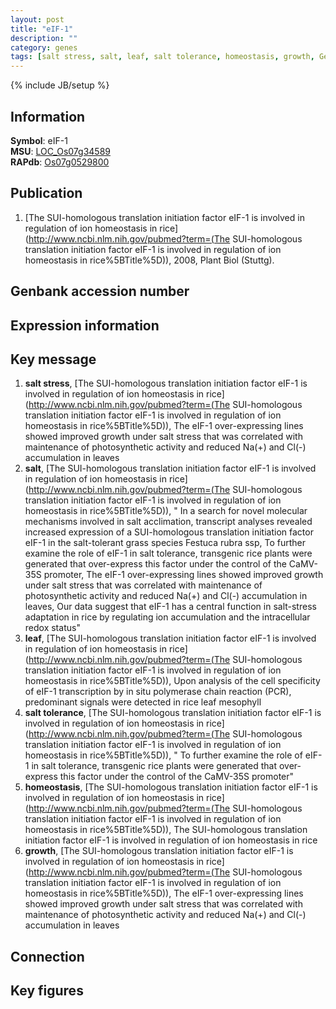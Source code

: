 ```yaml
---
layout: post
title: "eIF-1"
description: ""
category: genes
tags: [salt stress, salt, leaf, salt tolerance, homeostasis, growth, Gene]
---
```

{% include JB/setup %}

## Information
__Symbol__: eIF-1  
__MSU__: [LOC_Os07g34589](http://rice.plantbiology.msu.edu/cgi-bin/ORF_infopage.cgi?orf=LOC_Os07g34589)  
__RAPdb__: [Os07g0529800](http://rapdb.dna.affrc.go.jp/viewer/gbrowse_details/irgsp1?name=Os07g0529800)  

## Publication
1. [The SUI-homologous translation initiation factor eIF-1 is involved in regulation of ion homeostasis in rice](http://www.ncbi.nlm.nih.gov/pubmed?term=(The SUI-homologous translation initiation factor eIF-1 is involved in regulation of ion homeostasis in rice%5BTitle%5D)), 2008, Plant Biol (Stuttg).

## Genbank accession number

## Expression information

## Key message
1. __salt stress__, [The SUI-homologous translation initiation factor eIF-1 is involved in regulation of ion homeostasis in rice](http://www.ncbi.nlm.nih.gov/pubmed?term=(The SUI-homologous translation initiation factor eIF-1 is involved in regulation of ion homeostasis in rice%5BTitle%5D)),  The eIF-1 over-expressing lines showed improved growth under salt stress that was correlated with maintenance of photosynthetic activity and reduced Na(+) and Cl(-) accumulation in leaves
2. __salt__, [The SUI-homologous translation initiation factor eIF-1 is involved in regulation of ion homeostasis in rice](http://www.ncbi.nlm.nih.gov/pubmed?term=(The SUI-homologous translation initiation factor eIF-1 is involved in regulation of ion homeostasis in rice%5BTitle%5D)), " In a search for novel molecular mechanisms involved in salt acclimation, transcript analyses revealed increased expression of a SUI-homologous translation initiation factor eIF-1 in the salt-tolerant grass species Festuca rubra ssp, To further examine the role of eIF-1 in salt tolerance, transgenic rice plants were generated that over-express this factor under the control of the CaMV-35S promoter, The eIF-1 over-expressing lines showed improved growth under salt stress that was correlated with maintenance of photosynthetic activity and reduced Na(+) and Cl(-) accumulation in leaves, Our data suggest that eIF-1 has a central function in salt-stress adaptation in rice by regulating ion accumulation and the intracellular redox status"
3. __leaf__, [The SUI-homologous translation initiation factor eIF-1 is involved in regulation of ion homeostasis in rice](http://www.ncbi.nlm.nih.gov/pubmed?term=(The SUI-homologous translation initiation factor eIF-1 is involved in regulation of ion homeostasis in rice%5BTitle%5D)),  Upon analysis of the cell specificity of eIF-1 transcription by in situ polymerase chain reaction (PCR), predominant signals were detected in rice leaf mesophyll
4. __salt tolerance__, [The SUI-homologous translation initiation factor eIF-1 is involved in regulation of ion homeostasis in rice](http://www.ncbi.nlm.nih.gov/pubmed?term=(The SUI-homologous translation initiation factor eIF-1 is involved in regulation of ion homeostasis in rice%5BTitle%5D)), " To further examine the role of eIF-1 in salt tolerance, transgenic rice plants were generated that over-express this factor under the control of the CaMV-35S promoter"
5. __homeostasis__, [The SUI-homologous translation initiation factor eIF-1 is involved in regulation of ion homeostasis in rice](http://www.ncbi.nlm.nih.gov/pubmed?term=(The SUI-homologous translation initiation factor eIF-1 is involved in regulation of ion homeostasis in rice%5BTitle%5D)), The SUI-homologous translation initiation factor eIF-1 is involved in regulation of ion homeostasis in rice
6. __growth__, [The SUI-homologous translation initiation factor eIF-1 is involved in regulation of ion homeostasis in rice](http://www.ncbi.nlm.nih.gov/pubmed?term=(The SUI-homologous translation initiation factor eIF-1 is involved in regulation of ion homeostasis in rice%5BTitle%5D)),  The eIF-1 over-expressing lines showed improved growth under salt stress that was correlated with maintenance of photosynthetic activity and reduced Na(+) and Cl(-) accumulation in leaves

## Connection

## Key figures


